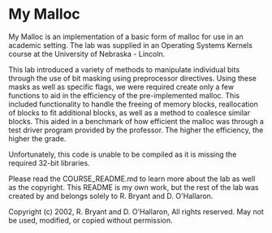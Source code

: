 # My Malloc

My Malloc is an implementation of a basic form of malloc for use in an academic setting. The lab was supplied in an Operating Systems Kernels course at the University of Nebraska - Lincoln.

This lab introduced a variety of methods to manipulate individual bits through the use of bit masking using preprocessor directives. Using these masks as well as specific flags, we were required create only a few functions to aid in the efficiency of the pre-implemented malloc. This included functionality to handle the freeing of memory blocks, reallocation of blocks to fit additional blocks, as well as a method to coalesce similar blocks. This aided in a benchmark of how efficient the malloc was through a test driver program provided by the professor. The higher the efficiency, the higher the grade.

Unfortunately, this code is unable to be compiled as it is missing the required 32-bit libraries.

Please read the COURSE_README.md to learn more about the lab as well as the copyright. This README is my own work, but the rest of the lab was created by and belongs solely to R. Bryant and D. O'Hallaron.

Copyright (c) 2002, R. Bryant and D. O'Hallaron, All rights reserved.
May not be used, modified, or copied without permission.
